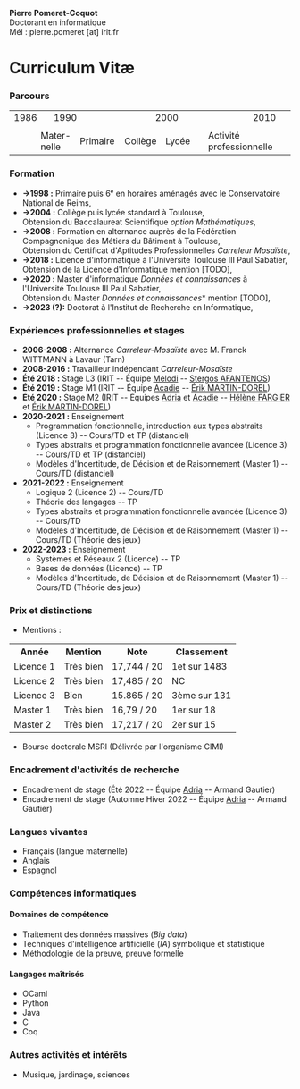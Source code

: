 **Pierre Pomeret-Coquot** <br />
Doctorant en informatique <br />
Mél : pierre.pomeret [at] irit.fr

# Curriculum Vitæ

### Parcours
<table>
<tr>
<td colspan="4">1986</td>
<td colspan="10">1990</td>
<td colspan="10">2000</td>
<td colspan="10">2010</td>
<td colspan="3">2020</td>
</tr>
<tr>
<td></td><td></td><td></td><td></td>
<td></td><td></td><td></td><td></td><td></td>
<td></td><td></td><td></td><td></td><td></td>
<td></td><td></td><td></td><td></td><td></td>
<td></td><td></td><td></td><td></td><td></td>
<td></td><td></td><td></td><td></td><td></td>
<td></td><td></td><td></td><td></td><td></td>
<td></td><td></td><td></td>
</tr>
<tr>
<td colspan="3"></td>
<td colspan="3">Mater-<br />nelle</td>
<td colspan="5">Primaire</td>
<td colspan="4">Collège</td>
<td colspan="3"> Lycée</td>
<td></td>
<td colspan="10">Activité professionnelle</td>
<td colspan="3">Licence</td>
<td colspan="2">Master</td>
<td colspan="3">Doctorat</td>
</tr>
</table>

### Formation

- **→1998 :** Primaire puis 6ᵉ en horaires aménagés avec le Conservatoire National de Reims,
- **→2004 :** Collège puis lycée standard à Toulouse, <br />
              Obtension du Baccalaureat Scientifique *option Mathématiques*,
- **→2008 :** Formation en alternance auprès de la Fédération Compagnonique des Métiers du Bâtiment à Toulouse, <br />
              Obtension du Certificat d'Aptitudes Professionnelles *Carreleur Mosaïste*,
- **→2018 :** Licence d'informatique à l'Universite Toulouse III Paul Sabatier, <br />
              Obtension de la Licence d'Informatique mention [TODO],
- **→2020 :** Master d'informatique *Données et connaissances* à l'Université Toulouse III Paul Sabatier, <br />
              Obtension du Master *Données et connaissances** mention [TODO],
- **→2023 (?):** Doctorat à l'Institut de Recherche en Informatique,

### Expériences professionnelles et stages

- **2006-2008 :** Alternance *Carreleur-Mosaïste* avec M. Franck WITTMANN à Lavaur (Tarn)
- **2008-2016 :** Travailleur indépendant *Carreleur-Mosaïste*
- **Été 2018 :** Stage L3 (IRIT -- Équipe [Melodi](https://www.irit.fr/departement/intelligence-artificielle/equipe-melodi/) -- [Stergos AFANTENOS](https://www.irit.fr/~Stergos.Afantenos/))
- **Été 2019 :** Stage M1 (IRIT -- Équipe [Acadie](https://www.irit.fr/departement/fiabilite-des-systemes-et-des-logiciels/equipe-acadie/) -- [Érik MARTIN-DOREL](https://www.irit.fr/~Erik.Martin-Dorel/))
- **Été 2020 :** Stage M2 (IRIT -- Équipes [Adria](https://www.irit.fr/departement/intelligence-artificielle/adria/) et [Acadie](https://www.irit.fr/departement/fiabilite-des-systemes-et-des-logiciels/equipe-acadie/) -- [Hélène FARGIER](https://www.irit.fr/~Helene.Fargier/) et [Érik MARTIN-DOREL](https://www.irit.fr/~Erik.Martin-Dorel/))
- **2020-2021 :** Enseignement
  - Programmation fonctionnelle, introduction aux types abstraits (Licence 3) -- Cours/TD et TP (distanciel)
  - Types abstraits et programmation fonctionnelle avancée (Licence 3) -- Cours/TD et TP (distanciel)
  - Modèles d'Incertitude, de Décision et de Raisonnement (Master 1) -- Cours/TD (distanciel)
- **2021-2022 :** Enseignement
  - Logique 2 (Licence 2) -- Cours/TD
  - Théorie des langages -- TP
  - Types abstraits et programmation fonctionnelle avancée (Licence 3) -- Cours/TD
  - Modèles d'Incertitude, de Décision et de Raisonnement (Master 1) -- Cours/TD (Théorie des jeux)
- **2022-2023 :** Enseignement
  - Systèmes et Réseaux 2 (Licence) -- TP
  - Bases de données (Licence) -- TP
  - Modèles d'Incertitude, de Décision et de Raisonnement (Master 1) -- Cours/TD (Théorie des jeux)
  
### Prix et distinctions

- Mentions :
<table>
	<tr>
		<th>Année</th>
		<th>Mention</th>
		<th>Note</th>
		<th>Classement</th>
	</tr>
	<tr>
		<td>Licence 1</td>
		<td>Très bien</td>
		<td>17,744 / 20</td>
		<td>1et sur 1483</td>
	</tr>
	<tr>
		<td>Licence 2</td>
		<td>Très bien</td>
		<td>17,485 / 20</td>
		<td>NC</td>
	</tr>
	<tr>
		<td>Licence 3</td>
		<td>Bien</td>
		<td>15.865 / 20</td>
		<td>3ème sur 131</td>
	</tr>
	<tr>
		<td>Master 1</td>
		<td>Très bien</td>
		<td>16,79 / 20</td>
		<td>1er sur 18</td>
	</tr>
	<tr>
		<td>Master 2</td>
		<td>Très bien</td>
		<td>17,217 / 20</td>
		<td>2er sur 15</td>
	</tr>
</table>

- Bourse doctorale MSRI (Délivrée par l'organisme CIMI)

### Encadrement d'activités de recherche

- Encadrement de stage (Été 2022 -- Équipe [Adria](https://www.irit.fr/departement/intelligence-artificielle/adria/) -- Armand Gautier)
- Encadrement de stage (Automne Hiver 2022 -- Équipe [Adria](https://www.irit.fr/departement/intelligence-artificielle/adria/) -- Armand Gautier)

### Langues vivantes

- Français (langue maternelle)
- Anglais
- Espagnol

### Compétences informatiques

#### Domaines de compétence

- Traitement des données massives (*Big data*)
- Techniques d'intelligence artificielle (*IA*) symbolique et statistique
- Méthodologie de la preuve, preuve formelle

#### Langages maîtrisés

- OCaml
- Python
- Java
- C
- Coq

### Autres activités et intérêts

- Musique, jardinage, sciences
